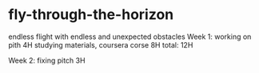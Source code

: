 # fly-through-the-horizon
endless flight with endless and unexpected obstacles
Week 1:
    working on pith  4H
    studying materials, coursera corse 8H
    total: 12H

Week 2:
    fixing pitch 3H


